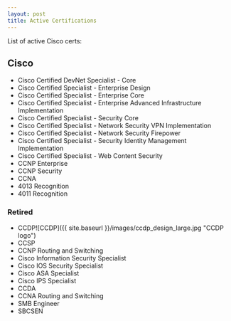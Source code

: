 ```yaml
---
layout: post
title: Active Certifications
---
```


List of active Cisco certs:

## Cisco
* Cisco Certified DevNet Specialist - Core
* Cisco Certified Specialist - Enterprise Design
* Cisco Certified Specialist - Enterprise Core
* Cisco Certified Specialist - Enterprise Advanced Infrastructure Implementation
* Cisco Certified Specialist - Security Core
* Cisco Certified Specialist - Network Security VPN Implementation
* Cisco Certified Specialist - Network Security Firepower
* Cisco Certified Specialist - Security Identity Management Implementation
* Cisco Certified Specialist - Web Content Security
* CCNP Enterprise
* CCNP Security
* CCNA
* 4013 Recognition
* 4011 Recognition

### Retired
* CCDP![CCDP]({{ site.baseurl }}/images/ccdp_design_large.jpg "CCDP logo")
* CCSP
* CCNP Routing and Switching
* Cisco Information Security Specialist
* Cisco IOS Security Specialist
* Cisco ASA Specialist
* Cisco IPS Specialist
* CCDA
* CCNA Routing and Switching
* SMB Engineer
* SBCSEN

